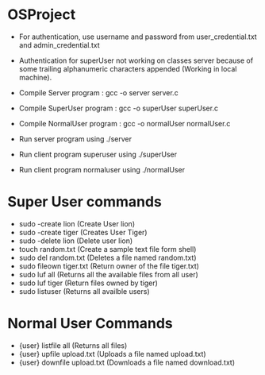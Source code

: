 # OSProject

- For authentication, use username and password from user_credential.txt and admin_credential.txt
- Authentication for superUser not working on classes server because of some trailing alphanumeric characters appended (Working in local machine).


- Compile Server program : gcc -o server server.c
- Compile SuperUser program : gcc -o superUser superUser.c
- Compile NormalUser program : gcc -o normalUser normalUser.c

- Run server program using ./server
- Run client program superuser using ./superUser
- Run client program normaluser using ./normalUser

# Super User commands
- sudo -create lion (Create User lion)
- sudo -create tiger (Creates User Tiger)
- sudo -delete lion (Delete user lion)
- touch random.txt (Create a sample text file form shell)
- sudo del random.txt (Deletes a file named random.txt)
- sudo fileown tiger.txt (Return owner of the file tiger.txt)
- sudo luf all (Returns all the available files from all user)
- sudo luf tiger (Return files owned by tiger)
- sudo listuser (Returns all availble users)

# Normal User Commands
- {user} listfile all (Returns all files)
- {user} upfile upload.txt (Uploads a file named upload.txt)
- {user} downfile upload.txt (Downloads a file named download.txt)


